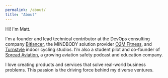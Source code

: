 ```yaml
---
permalink: /about/
title: "About"
---
```


Hi! I'm Matt.

I'm a founder and lead technical contributor at the DevOps consulting company [Bitlancer](https://bitlancer.com), the MINDBODY solution provider [O2M Fitness](https://o2mfitness.com), and [Turnstyle](https://turnstylecycle.com) indoor cycling studios. I’m also a student pilot and co-founder of [Spread Aviation](https://spreadaviation.com), a growing aviation safety podcast and education company.

I love creating products and services that solve real-world business problems. This passion is the driving force behind my diverse ventures. 
